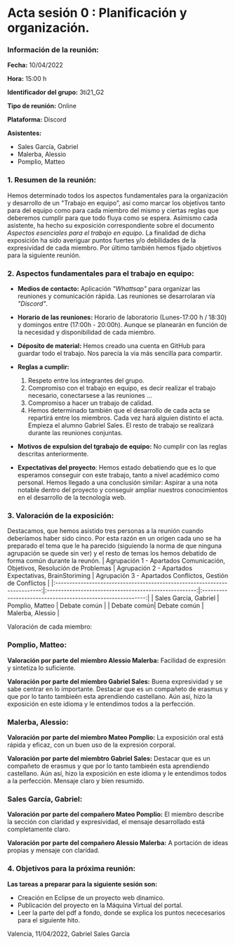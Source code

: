 # Acta sesión 0 : Planificación y organización.
### Información de la reunión:
**Fecha:**  10/04/2022

**Hora:**  15:00 h

**Identificador del grupo:** 3ti21_G2

**Tipo de reunión:** Online

**Plataforma:** Discord

**Asistentes:**
- Sales García, Gabriel
- Malerba, Alessio
- Pomplio, Matteo

### 1. Resumen de la reunión:
Hemos determinado todos los aspectos fundamentales para la organización y desarrollo de un "Trabajo en equipo", así como marcar los objetivos tanto para  del equipo como para cada miembro del mismo y ciertas reglas que deberemos cumplir para que todo fluya como se espera.
Asimismo cada asistente, ha hecho su exposición correspondiente sobre el documento *Aspectos esenciales para el trabajo en equipo*. La finalidad de dicha exposición ha sido averiguar puntos fuertes y/o debilidades de la expresividad de cada miembro.
Por último también hemos fijado objetivos para la siguiente reunión.

### 2. Aspectos fundamentales para el trabajo en equipo:
- **Medios de contacto:** Aplicación *"Whattsap"* para organizar las reuniones y comunicación rápida. Las reuniones se desarrolaran vía *"Discord"*.
- **Horario de las reuniones:** Horario de laboratorio (Lunes-17:00 h / 18:30) y domingos entre (17:00h - 20:00h). Aunque se planearán en función de la necesidad y disponibilidad de cada miembro. 
- **Déposito de material:** Hemos creado una cuenta en GitHub para guardar todo el trabajo. Nos parecía la via más sencilla para compartir.
- **Reglas a cumplir:**    
    1. Respeto entre los integrantes del grupo.
    2. Compromiso con el trabajo en equipo, es decir realizar el trabajo necesario, conectarsese a las reuniones ...
    3. Compromiso a hacer un trabajo de calidad.
    4. Hemos determinado también que el desarrollo de cada acta se repartirá entre los miembros. Cada vez hará alguien distinto el acta. Empieza el alumno Gabriel Sales. El resto de trabajo se realizará durante las reuniones conjuntas.
    
- **Motivos de expulsion del tgrabajo de equipo:** No cumplir con las reglas descritas anteriormente.
- **Expectativas del proyecto**: Hemos estado debatiendo que es lo que esperamos conseguir con este trabajo, tanto a nivel académico como personal. Hemos llegado a una conclusión similar: Aspirar a una nota notable dentro del proyecto y conseguir ampliar nuestros conocimientos en el desarrollo de la  tecnología web. 

### 3. Valoración de la exposición:
Destacamos, que hemos asistido tres personas a la reunión cuando deberíamos haber sido cinco.
Por esta razón en un origen cada uno se ha preparado el tema que le ha parecido (siguiendo la norma de que ninguna agrupación se quede sin ver) y el resto de temas los hemos debatido de forma común durante la reunón.
| Agrupación 1 - Apartados Comunicación, Objetivos, Resolución de Problemas | Agrupación 2 - Apartados Expectativas, BrainStoriming | Agrupación 3 - Apartados Conflictos, Gestión de Conflictos |
|:-------------------------------------------------------------------------:|:-----------------------------------------------------:|:----------------------------------------------------------:|
| Sales García, Gabriel                                                    | Pomplio, Matteo                       | Debate común                              |
| Debate común| Debate común    | Malerba, Alessio                                      |

Valoración de cada miembro: 

### Pomplio, Matteo:
**Valoración por parte del miembro Alessio Malerba:**  Facilidad de expresión y sintetiza lo suficiente.

**Valoración por parte del miembro Gabriel Sales:**  Buena expresividad y se sabe centrar en lo importante. Destacar que es un compañeto de erasmus y que por lo tanto tambieén esta aprendiendo castellano. Aún así, hizo la exposición en este idioma y le entendimos todos a la perfección. 


### Malerba, Alessio:
**Valoración por parte del miembro Mateo Pomplio:** La exposición oral está rápida y eficaz, con un buen uso de la expresión corporal.

**Valoración por parte del miembtro Gabriel Sales:** Destacar que es un compañeto de erasmus y que por lo tanto tambieén esta aprendiendo castellano. Aún así, hizo la exposición en este idioma y le entendimos todos a la perfección. Mensaje claro y bien resumido.

### Sales García, Gabriel:
**Valoración por parte del compañero Mateo Pomplio:** El miembro describe la sección con claridad y expresividad, el mensaje desarrollado está completamente claro.

**Valoración por parte del compañero Alessio Malerba:** A portación de ideas propias y mensaje con claridad.

### 4. Objetivos para la próxima reunión:
**Las tareas a preparar para la siguiente sesión son:**
- Creación en Eclipse de un proyecto web dinamico.
- Publicación del proyecto en la Máquina Virtual del portal.
- Leer la parte del pdf a fondo, donde se explica los puntos nececesarios para el siguiente hito.

Valencia, 11/04/2022, Gabriel Sales García